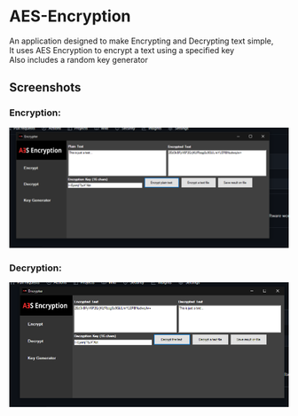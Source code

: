 # AES-Encryption

An application designed to make Encrypting and Decrypting text simple,<br>
It uses AES Encryption to encrypt a text using a specified key<br>
Also includes a random key generator

## Screenshots
### Encryption:
![EncryptionExample](/.github/encrypter%20screen.PNG)

### Decryption:
![DecryptionExample](/.github/decrypter%20screen.PNG)
